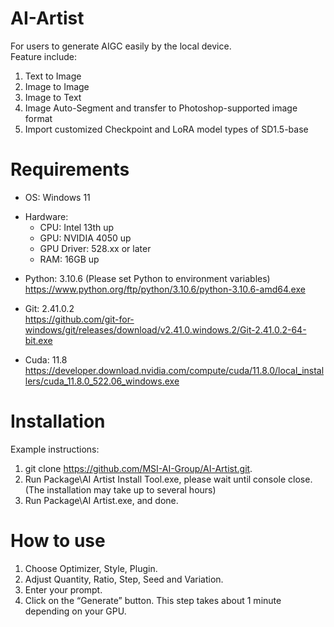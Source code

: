 # AI-Artist
For users to generate AIGC easily by the local device.  
Feature include:
1. Text to Image
2. Image to Image
3. Image to Text
4. Image Auto-Segment and transfer to Photoshop-supported image format
5. Import customized Checkpoint and LoRA model types of SD1.5-base

# Requirements
- OS: Windows 11  
* Hardware:
  - CPU: Intel 13th up  
  - GPU: NVIDIA 4050 up  
  - GPU Driver: 528.xx or later
  - RAM: 16GB up
- Python: 3.10.6 (Please set Python to environment variables)
https://www.python.org/ftp/python/3.10.6/python-3.10.6-amd64.exe  
* Git: 2.41.0.2  
https://github.com/git-for-windows/git/releases/download/v2.41.0.windows.2/Git-2.41.0.2-64-bit.exe  
- Cuda: 11.8  
https://developer.download.nvidia.com/compute/cuda/11.8.0/local_installers/cuda_11.8.0_522.06_windows.exe

# Installation
Example instructions:  
1. git clone https://github.com/MSI-AI-Group/AI-Artist.git.  
2. Run Package\AI Artist Install Tool.exe, please wait until console close. (The installation may take up to several hours)
3. Run Package\AI Artist.exe, and done.

# How to use
1. Choose Optimizer, Style, Plugin.  
2. Adjust Quantity, Ratio, Step, Seed and Variation.  
3. Enter your prompt.  
4. Click on the “Generate” button. This step takes about 1 minute depending on your GPU.  
